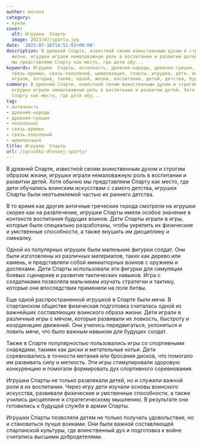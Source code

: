 ```yaml
---
author: morava
category:
- куклы
cover:
  alt: Игрушки  Спарты
  image: 2023/07/sparta.jpg
date: '2023-07-16T14:51:03+00:00'
description: В древней Спарте, известной своим воинственным духом и строгим образом
  жизни, игрушки играли немаловажную роль в воспитании и развитии детей. Хотя обычно
  мы представляем Спарту как место, где дети обу...
keywords: Игрушки  Спарты, античность, древние-народы, древняя-греция, пелопоннес,
  связь-времен, связь-поколений, цивилизация, спарты, игрушки, дети, игры, спарте,
  играли, которые, также, одной, жизни, воспитании, детей, детства, будущих, воинов
summary: В древней Спарте, известной своим воинственным духом и строгим образом жизни,
  игрушки играли немаловажную роль в воспитании и развитии детей. Хотя обычно мы представляем
  Спарту как место, где дети обу...
tag:
- античность
- древние-народы
- древняя-греция
- пелопоннес
- связь-времен
- связь-поколений
- цивилизация
title: Игрушки  Спарты
url: /igrushki-drevnej-sparty/
---
```


В древней Спарте, известной своим воинственным духом и строгим образом жизни, игрушки играли немаловажную роль в воспитании и развитии детей. Хотя обычно мы представляем Спарту как место, где дети обучались воинским искусствам с самого детства, игрушки Спарты были неотъемлемой частью их раннего детства.

В то время как другие античные греческие города смотрели на игрушки скорее как на развлечение, игрушки Спарты имели особое значение в контексте воспитания будущих воинов. Дети Спарты играли в игры, которые были специально разработаны, чтобы укрепить их физические и умственные способности, а также внушить им дисциплину и смекалку.

Одной из популярных игрушек были маленькие фигурки солдат. Они были изготовлены из различных материалов, таких как дерево или камень, и представляли собой миниатюрных воинов с оружием и доспехами. Дети Спарты использовали эти фигурки для симуляции боевых сценариев и развития тактических навыков. Игра с солдатиками позволяла мальчикам изучать стратегии и тактику, которые они впоследствии применяли на поле битвы.

Еще одной распространенной игрушкой в Спарте были мячи. В спартанском обществе физическая подготовка считалась одной из важнейших составляющих воинского образа жизни. Дети играли в различные игры с мячом, которые развивали их ловкость, быстроту и координацию движений. Они учились передвигаться, уклоняться и ловить мячи, что было важным навыком для будущих солдат.

Также в Спарте популярностью пользовались игры со спортивными снарядами, такими как диски и метательные копья. Дети соревновались в точности метания или бросания дисков, что помогало им развивать силу и меткость. Эти игры стимулировали здоровую конкуренцию и помогали формировать дух спортивного соревнования.

Игрушки Спарты не только развлекали детей, но и служили важной роли в их воспитании. Через игру дети изучали основы воинского искусства, развивали физические и умственные способности, а также учились дисциплине и стратегическому мышлению. В результате они готовились к будущей службе в армии Спарты.

Игрушки Спарты позволяли детям не только получать удовольствие, но и становиться лучше воинами. Они были важной составляющей спартанской культуры, где воинственный дух и подготовка к войне считались высшими добродетелями.